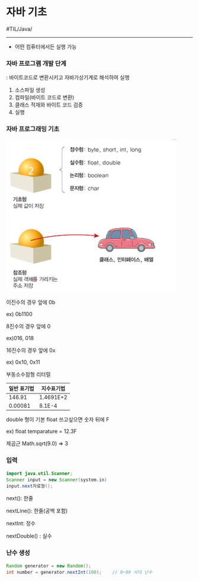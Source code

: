 # 자바 기초
#TIL/Java/

---


- 어떤 컴퓨터에서든 실행 가능

### 자바 프로그램 개발 단계
: 바이트코드로 변환시키고 자바가상기계로 해석하여 실행

1. 소스파일 생성
2. 컴파일(바이트 코드로 변환)
3. 클래스 적재와 바이트 코드 검증
4. 실행

### 자바 프로그래밍 기초

![](./images/자바_1.PNG)

이진수의 경우 앞에 0b 

ex) 0b1100

8진수의 경우 앞에 0

ex)016, 018

16진수의 경우 앞에 0x

ex) 0x10, 0x11

부동소수점형 리터럴

일반 표기법|지수표기법
---|---|
146.91|1.4691E+2
0.00081|8.1E-4

double 형이 기본 float 쓰고싶으면 숫자 뒤에 F

ex) float temparature = 12.3F

제곱근 Math.sqrt(9.0) => 3

### 입력

```java
import java.util.Scanner;
Scanner input = new Scanner(system.in)
input.next자료형();
```

next(): 한줄

nextLine(): 한줄(공백 포함)

nextInt: 정수

nextDouble() : 실수

### 난수 생성

```java
Random generator = new Random();
int number = generator.nextInt(100);    // 0~99 사이 난수
```
